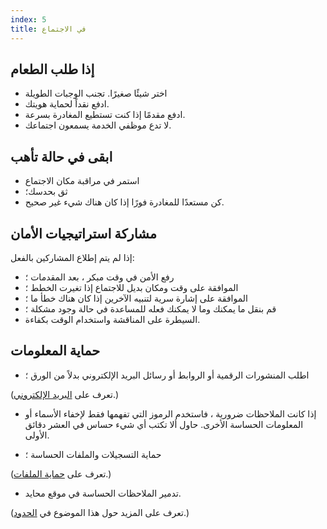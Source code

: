 ```yaml
---
index: 5
title: في الاجتماع
---
```

## إذا طلب الطعام

*   اختر شيئًا صغيرًا. تجنب الوجبات الطويلة
*   ادفع نقداً لحماية هويتك.
*   ادفع مقدمًا إذا كنت تستطيع المغادرة بسرعة.
*   لا تدع موظفي الخدمة يسمعون اجتماعك.

## ابقى في حالة تأهب

*   استمر في مراقبة مكان الاجتماع
*   ثق بحدسك؛
*   كن مستعدًا للمغادرة فورًا إذا كان هناك شيء غير صحيح.

## مشاركة استراتيجيات الأمان

إذا لم يتم إطلاع المشاركين بالفعل:

*   رفع الأمن في وقت مبكر ، بعد المقدمات ؛
*   الموافقة على وقت ومكان بديل للاجتماع إذا تغيرت الخطط ؛
*   الموافقة على إشارة سرية لتنبيه الآخرين إذا كان هناك خطأ ما ؛
*   قم بنقل ما يمكنك وما لا يمكنك فعله للمساعدة في حالة وجود مشكلة ؛
*   السيطرة على المناقشة واستخدام الوقت بكفاءة.

## حماية المعلومات

*   اطلب المنشورات الرقمية أو الروابط أو رسائل البريد الإلكتروني بدلاً من الورق ؛

(تعرف على [البريد الإلكتروني](umbrella://communications/email/advanced).) 

*   إذا كانت الملاحظات ضرورية ، فاستخدم الرموز التي تفهمها فقط لإخفاء الأسماء أو المعلومات الحساسة الأخرى. حاول ألا تكتب أي شيء حساس في العشر دقائق الأولى.

*   حماية التسجيلات والملفات الحساسة ؛

(تعرف على [حماية الملفات](umbrella://information/protecting-files).) 

*   تدمير الملاحظات الحساسة في موقع محايد.

(تعرف على المزيد حول هذا الموضوع في [الحدود](umbrella://travel/borders).)